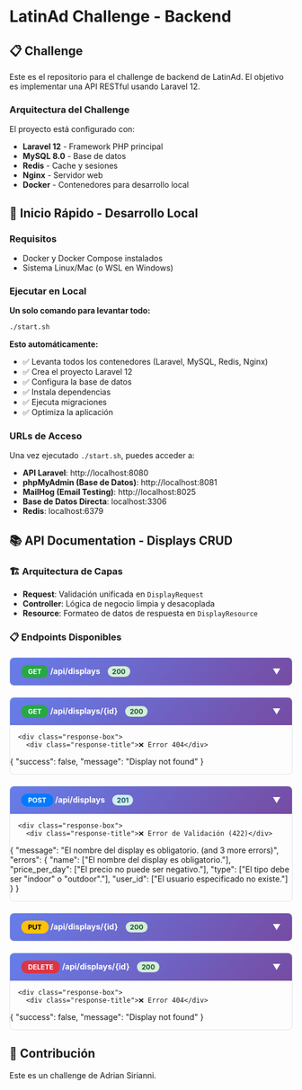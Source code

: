 # LatinAd Challenge - Backend

## 📋 Challenge

Este es el repositorio para el challenge de backend de LatinAd. El objetivo es implementar una API RESTful usando Laravel 12.

### Arquitectura del Challenge

El proyecto está configurado con:
- **Laravel 12** - Framework PHP principal
- **MySQL 8.0** - Base de datos
- **Redis** - Cache y sesiones
- **Nginx** - Servidor web
- **Docker** - Contenedores para desarrollo local

## 🚀 Inicio Rápido - Desarrollo Local

### Requisitos
- Docker y Docker Compose instalados
- Sistema Linux/Mac (o WSL en Windows)

### Ejecutar en Local

**Un solo comando para levantar todo:**

```bash
./start.sh
```

**Esto automáticamente:**
- ✅ Levanta todos los contenedores (Laravel, MySQL, Redis, Nginx)
- ✅ Crea el proyecto Laravel 12
- ✅ Configura la base de datos
- ✅ Instala dependencias
- ✅ Ejecuta migraciones
- ✅ Optimiza la aplicación

### URLs de Acceso

Una vez ejecutado `./start.sh`, puedes acceder a:

- **API Laravel**: http://localhost:8080
- **phpMyAdmin (Base de Datos)**: http://localhost:8081
- **MailHog (Email Testing)**: http://localhost:8025
- **Base de Datos Directa**: localhost:3306
- **Redis**: localhost:6379


## 📚 API Documentation - Displays CRUD

### 🏗️ Arquitectura de Capas
- **Request**: Validación unificada en `DisplayRequest`
- **Controller**: Lógica de negocio limpia y desacoplada  
- **Resource**: Formateo de datos de respuesta en `DisplayResource`

<style>
.api-section {
  margin: 20px 0;
  border: 1px solid #e1e5e9;
  border-radius: 8px;
  overflow: hidden;
}

.api-header {
  background: linear-gradient(135deg, #667eea 0%, #764ba2 100%);
  color: white;
  padding: 15px 20px;
  cursor: pointer;
  display: flex;
  justify-content: space-between;
  align-items: center;
  font-weight: bold;
  transition: all 0.3s ease;
}

.api-header:hover {
  background: linear-gradient(135deg, #5a6fd8 0%, #6a4190 100%);
}

.api-header .method {
  background: rgba(255,255,255,0.2);
  padding: 4px 12px;
  border-radius: 20px;
  font-size: 12px;
  font-weight: bold;
  text-transform: uppercase;
}

.api-header .method.get { background: #28a745; }
.api-header .method.post { background: #007bff; }
.api-header .method.put { background: #ffc107; color: #000; }
.api-header .method.delete { background: #dc3545; }

.api-content {
  padding: 0;
  max-height: 0;
  overflow: hidden;
  transition: max-height 0.3s ease;
}

.api-content.active {
  max-height: 2000px;
}

.api-content-inner {
  padding: 20px;
}

.curl-box {
  background: #f8f9fa;
  border: 1px solid #e9ecef;
  border-radius: 6px;
  padding: 15px;
  margin: 15px 0;
  font-family: 'Courier New', monospace;
  font-size: 14px;
  overflow-x: auto;
}

.schema-box {
  background: #f8f9fa;
  border-left: 4px solid #007bff;
  padding: 15px;
  margin: 15px 0;
  border-radius: 0 6px 6px 0;
}

.schema-title {
  font-weight: bold;
  color: #007bff;
  margin-bottom: 10px;
}

.response-box {
  background: #f8f9fa;
  border-left: 4px solid #28a745;
  padding: 15px;
  margin: 15px 0;
  border-radius: 0 6px 6px 0;
  font-family: 'Courier New', monospace;
  font-size: 14px;
  overflow-x: auto;
}

.response-title {
  font-weight: bold;
  color: #28a745;
  margin-bottom: 10px;
}

.arrow {
  transition: transform 0.3s ease;
}

.arrow.rotated {
  transform: rotate(180deg);
}

.status-code {
  display: inline-block;
  padding: 2px 8px;
  border-radius: 12px;
  font-size: 12px;
  font-weight: bold;
  margin-left: 10px;
}

.status-200 { background: #d4edda; color: #155724; }
.status-201 { background: #d1ecf1; color: #0c5460; }
.status-404 { background: #f8d7da; color: #721c24; }
.status-422 { background: #fff3cd; color: #856404; }
</style>

<script>
function toggleApiSection(element) {
  const content = element.nextElementSibling;
  const arrow = element.querySelector('.arrow');
  
  if (content.classList.contains('active')) {
    content.classList.remove('active');
    arrow.classList.remove('rotated');
  } else {
    content.classList.add('active');
    arrow.classList.add('rotated');
  }
}
</script>

### 📋 Endpoints Disponibles

<div class="api-section">
  <div class="api-header" onclick="toggleApiSection(this)">
    <div>
      <span class="method get">GET</span>
      <span>/api/displays</span>
      <span class="status-code status-200">200</span>
    </div>
    <div class="arrow">▼</div>
  </div>
  <div class="api-content">
    <div class="api-content-inner">
      <h4>Listar todos los displays</h4>
      
      <div class="curl-box">
curl -X GET http://localhost:8080/api/displays \
  -H "Accept: application/json"
      </div>

      <div class="schema-box">
        <div class="schema-title">📥 Parámetros de Query (Opcionales)</div>
        <ul>
          <li><code>type</code> - Filtrar por tipo: <code>indoor</code> o <code>outdoor</code></li>
          <li><code>user_id</code> - Filtrar por ID de usuario</li>
          <li><code>page</code> - Número de página (paginación)</li>
        </ul>
      </div>

      <div class="response-box">
        <div class="response-title">✅ Respuesta Exitosa</div>
{
  "success": true,
  "data": [
    {
      "id": 1,
      "name": "Display Digital Centro",
      "description": "Display digital ubicado en el centro",
      "price_per_day": 150.5,
      "formatted_price": "$150.50",
      "resolution": {
        "width": 1920,
        "height": 1080,
        "formatted": "1920x1080"
      },
      "type": "outdoor",
      "type_label": "Exterior",
      "user": {
        "id": 1,
        "name": "Test User",
        "email": "test@example.com"
      },
      "created_at": "2025-10-15 20:57:52",
      "updated_at": "2025-10-15 20:57:52"
    }
  ],
  "pagination": {
    "current_page": 1,
    "last_page": 1,
    "per_page": 15,
    "total": 1
  }
}
      </div>
    </div>
  </div>
</div>

<div class="api-section">
  <div class="api-header" onclick="toggleApiSection(this)">
    <div>
      <span class="method get">GET</span>
      <span>/api/displays/{id}</span>
      <span class="status-code status-200">200</span>
    </div>
    <div class="arrow">▼</div>
  </div>
  <div class="api-content">
    <div class="api-content-inner">
      <h4>Obtener un display específico</h4>
      
      <div class="curl-box">
curl -X GET http://localhost:8080/api/displays/1 \
  -H "Accept: application/json"
      </div>

      <div class="response-box">
        <div class="response-title">✅ Respuesta Exitosa</div>
{
  "success": true,
  "data": {
    "id": 1,
    "name": "Display Digital Centro",
    "description": "Display digital ubicado en el centro",
    "price_per_day": 150.5,
    "formatted_price": "$150.50",
    "resolution": {
      "width": 1920,
      "height": 1080,
      "formatted": "1920x1080"
    },
    "type": "outdoor",
    "type_label": "Exterior",
    "user": {
      "id": 1,
      "name": "Test User",
      "email": "test@example.com"
    },
    "created_at": "2025-10-15 20:57:52",
    "updated_at": "2025-10-15 20:57:52"
  }
}
      </div>

      <div class="response-box">
        <div class="response-title">❌ Error 404</div>
{
  "success": false,
  "message": "Display not found"
}
      </div>
    </div>
  </div>
</div>

<div class="api-section">
  <div class="api-header" onclick="toggleApiSection(this)">
    <div>
      <span class="method post">POST</span>
      <span>/api/displays</span>
      <span class="status-code status-201">201</span>
    </div>
    <div class="arrow">▼</div>
  </div>
  <div class="api-content">
    <div class="api-content-inner">
      <h4>Crear un nuevo display</h4>
      
      <div class="curl-box">
curl -X POST http://localhost:8080/api/displays \
  -H "Content-Type: application/json" \
  -H "Accept: application/json" \
  -d '{
    "name": "Display Indoor Shopping",
    "description": "Display para centro comercial",
    "price_per_day": 200.00,
    "resolution_height": 1440,
    "resolution_width": 2560,
    "type": "indoor",
    "user_id": 1
  }'
      </div>

      <div class="schema-box">
        <div class="schema-title">📥 Datos de Entrada (JSON)</div>
        <ul>
          <li><code>name</code> <strong>(required)</strong> - Nombre del display (string, max: 255)</li>
          <li><code>description</code> <strong>(optional)</strong> - Descripción del display (string)</li>
          <li><code>price_per_day</code> <strong>(required)</strong> - Precio por día (numeric, min: 0)</li>
          <li><code>resolution_height</code> <strong>(required)</strong> - Altura en píxeles (integer, min: 1)</li>
          <li><code>resolution_width</code> <strong>(required)</strong> - Ancho en píxeles (integer, min: 1)</li>
          <li><code>type</code> <strong>(required)</strong> - Tipo: <code>"indoor"</code> o <code>"outdoor"</code></li>
          <li><code>user_id</code> <strong>(required)</strong> - ID del usuario propietario (exists: users, id)</li>
        </ul>
      </div>

      <div class="response-box">
        <div class="response-title">✅ Respuesta Exitosa (201)</div>
{
  "success": true,
  "message": "Display created successfully",
  "data": {
    "id": 2,
    "name": "Display Indoor Shopping",
    "description": "Display para centro comercial",
    "price_per_day": 200,
    "formatted_price": "$200.00",
    "resolution": {
      "width": 2560,
      "height": 1440,
      "formatted": "2560x1440"
    },
    "type": "indoor",
    "type_label": "Interior",
    "user": {
      "id": 1,
      "name": "Test User",
      "email": "test@example.com"
    },
    "created_at": "2025-10-15 21:15:30",
    "updated_at": "2025-10-15 21:15:30"
  }
}
      </div>

      <div class="response-box">
        <div class="response-title">❌ Error de Validación (422)</div>
{
  "message": "El nombre del display es obligatorio. (and 3 more errors)",
  "errors": {
    "name": ["El nombre del display es obligatorio."],
    "price_per_day": ["El precio no puede ser negativo."],
    "type": ["El tipo debe ser \"indoor\" o \"outdoor\"."],
    "user_id": ["El usuario especificado no existe."]
  }
}
      </div>
    </div>
  </div>
</div>

<div class="api-section">
  <div class="api-header" onclick="toggleApiSection(this)">
    <div>
      <span class="method put">PUT</span>
      <span>/api/displays/{id}</span>
      <span class="status-code status-200">200</span>
    </div>
    <div class="arrow">▼</div>
  </div>
  <div class="api-content">
    <div class="api-content-inner">
      <h4>Actualizar un display</h4>
      
      <div class="curl-box">
curl -X PUT http://localhost:8080/api/displays/1 \
  -H "Content-Type: application/json" \
  -H "Accept: application/json" \
  -d '{
    "name": "Display Actualizado",
    "price_per_day": 175.50
  }'
      </div>

      <div class="schema-box">
        <div class="schema-title">📥 Datos de Entrada (JSON) - Todos opcionales</div>
        <ul>
          <li><code>name</code> <strong>(optional)</strong> - Nombre del display (string, max: 255)</li>
          <li><code>description</code> <strong>(optional)</strong> - Descripción del display (string)</li>
          <li><code>price_per_day</code> <strong>(optional)</strong> - Precio por día (numeric, min: 0)</li>
          <li><code>resolution_height</code> <strong>(optional)</strong> - Altura en píxeles (integer, min: 1)</li>
          <li><code>resolution_width</code> <strong>(optional)</strong> - Ancho en píxeles (integer, min: 1)</li>
          <li><code>type</code> <strong>(optional)</strong> - Tipo: <code>"indoor"</code> o <code>"outdoor"</code></li>
          <li><code>user_id</code> <strong>(optional)</strong> - ID del usuario propietario (exists: users, id)</li>
        </ul>
      </div>

      <div class="response-box">
        <div class="response-title">✅ Respuesta Exitosa (200)</div>
{
  "success": true,
  "message": "Display updated successfully",
  "data": {
    "id": 1,
    "name": "Display Actualizado",
    "description": "Display digital ubicado en el centro",
    "price_per_day": 175.5,
    "formatted_price": "$175.50",
    "resolution": {
      "width": 1920,
      "height": 1080,
      "formatted": "1920x1080"
    },
    "type": "outdoor",
    "type_label": "Exterior",
    "user": {
      "id": 1,
      "name": "Test User",
      "email": "test@example.com"
    },
    "created_at": "2025-10-15 20:57:52",
    "updated_at": "2025-10-15 21:20:15"
  }
}
      </div>
    </div>
  </div>
</div>

<div class="api-section">
  <div class="api-header" onclick="toggleApiSection(this)">
    <div>
      <span class="method delete">DELETE</span>
      <span>/api/displays/{id}</span>
      <span class="status-code status-200">200</span>
    </div>
    <div class="arrow">▼</div>
  </div>
  <div class="api-content">
    <div class="api-content-inner">
      <h4>Eliminar un display</h4>
      
      <div class="curl-box">
curl -X DELETE http://localhost:8080/api/displays/1 \
  -H "Accept: application/json"
      </div>

      <div class="response-box">
        <div class="response-title">✅ Respuesta Exitosa (200)</div>
{
  "success": true,
  "message": "Display deleted successfully"
}
      </div>

      <div class="response-box">
        <div class="response-title">❌ Error 404</div>
{
  "success": false,
  "message": "Display not found"
}
      </div>
    </div>
  </div>
</div>

## 🤝 Contribución

Este es un challenge de Adrian Sirianni.

